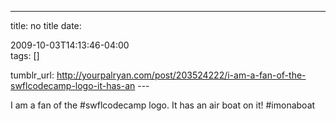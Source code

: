 ---
title: no title
date:

 2009-10-03T14:13:46-04:00  
tags:  []

tumblr_url:
http://yourpalryan.com/post/203524222/i-am-a-fan-of-the-swflcodecamp-logo-it-has-an
\-\--

I am a fan of the \#swflcodecamp logo. It has an air boat on it!
\#imonaboat
